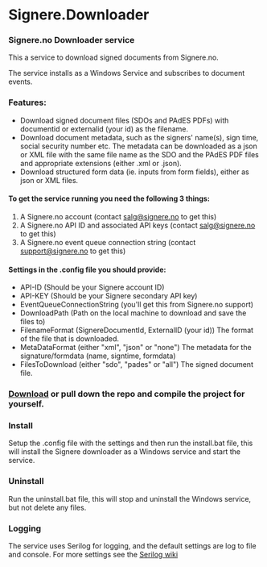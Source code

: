 # Signere.Downloader
### Signere.no Downloader service

This a service to download signed documents from Signere.no.

The service installs as a Windows Service and subscribes to document events.

### Features:
* Download signed document files (SDOs and PAdES PDFs) with documentid or externalid (your id) as the filename.
* Download document metadata, such as the signers' name(s), sign time, social security number etc. The metadata can be downloaded as a json or XML file with the same file name as the SDO and the PAdES PDF files and appropriate extensions (either .xml or .json).
* Download structured form data (ie. inputs from form fields), either as json or XML files.

#### To get the service running you need the following 3 things:
1. A Signere.no account (contact salg@signere.no to get this)
2. A Signere.no API ID and associated API keys (contact salg@signere.no to get this)
3. A Signere.no event queue connection string (contact support@signere.no to get this)

#### Settings in the .config file you should provide:
* API-ID (Should be your Signere account ID)
* API-KEY (Should be your Signere secondary API key)
* EventQueueConnectionString (you'll get this from Signere.no support)
* DownloadPath (Path on the local machine to download and save the files to)
* FilenameFormat (SignereDocumentId, ExternalID (your id)) The format of the file that is downloaded.
* MetaDataFormat (either "xml", "json" or "none") The metadata for the signature/formdata (name, signtime, formdata)
* FilesToDownload (either "sdo", "pades" or "all")   The signed document file.

### [Download](https://github.com/Signereno/Signere.Downloader/raw/master/dist/Signere-Downloader.zip) or pull down the repo and compile the project for yourself.

### Install
Setup the .config file with the settings and then run the install.bat file, this will install the Signere downloader as a Windows service and start the service.

### Uninstall
Run the uninstall.bat file, this will stop and uninstall the Windows service, but not delete any files.

### Logging
The service uses Serilog for logging, and the default settings are log to file and console. For more settings see the  [Serilog wiki](https://github.com/serilog/serilog/wiki/AppSettings)

